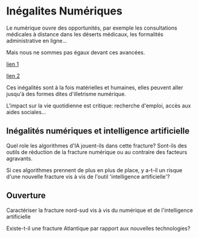 # Inégalites Numériques

Le numérique ouvre des opportunités, par exemple les consultations médicales à distance dans les déserts médicaux, les formalités administrative en ligne...

Mais nous ne sommes pas égaux devant ces avancées.

[lien 1](https://breakpoverty.com/en/digital-illiteracy-a-taboo-that-affects-the-most-vulnerable/#:~:text=Digital%20illiteracy%20is%20a%20phenomenon,French%20national%20statistics%20office%20INSEE.)

[lien 2](https://inesthinktank.be/numerisation-des-services-et-inegalites/)


Ces inégalités sont à la fois matérielles et humaines, elles peuvent aller jusqu'à des formes dites d'illetrisme numérique.

L'impact sur la vie quotidienne est critique: recherche d'emploi, accès aux aides sociales...

## Inégalités numériques et intelligence artificielle

Quel role les algorithmes d'IA jouent-ils dans cette fracture? Sont-ils des outils de réduction de la fracture numérique ou au contraire des facteurs agravants.

Si ces algorithmes prennent de plus en plus de place, y a-t-il un risque d'une nouvelle fracture vis à vis de l'outil 'intelligence artificielle'?


## Ouverture

Caractériser la fracture nord-sud vis à vis du numérique et de l'intelligence artificielle

Existe-t-il une fracture Atlantique par rapport aux nouvelles technologies?